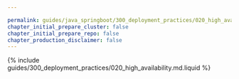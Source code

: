 ```yaml
---

permalink: guides/java_springboot/300_deployment_practices/020_high_availability.html
chapter_initial_prepare_cluster: false
chapter_initial_prepare_repo: false
chapter_production_disclaimer: false
---
```


{% include guides/300_deployment_practices/020_high_availability.md.liquid %}
